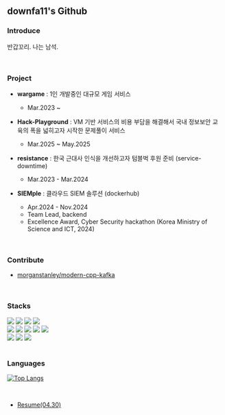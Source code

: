 ## downfa11's Github

### Introduce

반갑꼬리. 나는 남석.


<br>

### Project
- **wargame** : 1인 개발중인 대규모 게임 서비스
  - Mar.2023 ~

- **Hack-Playground** : VM 기반 서비스의 비용 부담을 해결해서 국내 정보보안 교육의 폭을 넓히고자 시작한 문제풀이 서비스
  - Mar.2025 ~ May.2025
  
- **resistance** : 한국 근대사 인식을 개선하고자 텀블벅 후원 준비 (service-downtime)
  - Mar.2023 - Mar.2024

- **SIEMple** : 클라우드 SIEM 솔루션 (dockerhub)
  - Apr.2024 - Nov.2024
  - Team Lead, backend
  - Excellence Award, Cyber Security hackathon (Korea Ministry of Science and ICT, 2024)

<br>

### Contribute
- [morganstanley/modern-cpp-kafka](https://github.com/morganstanley/modern-cpp-kafka/pull/241)

<br>

### Stacks

<div>
<img src="https://img.shields.io/badge/Spring%20Webflux-6DB33F?style=flat-square&logo=spring&logoColor=white"/>
<img src="https://img.shields.io/badge/Spring%20MVC-6DB33F?style=flat-square&logo=spring&logoColor=white"/>
<img src="https://img.shields.io/badge/Spring%20Data%20JPA-6DB33F?style=flat-square&logo=spring&logoColor=white"/>
<img src="https://img.shields.io/badge/Spring%20Security-6DB33F?style=flat-square&logo=spring-security&logoColor=white"/>
</div>

<div>
<img src="https://img.shields.io/badge/MySQL-4479A1?style=flat-square&logo=mysql&logoColor=white"/>
<img src="https://img.shields.io/badge/PostgreSQL-4169E1?style=flat-square&logo=postgresql&logoColor=white"/>
<img src="https://img.shields.io/badge/Apache%20Kafka-231F28?style=flat-square&logo=apache-kafka&logoColor=white"/>
<img src="https://img.shields.io/badge/Redis-DC382D?style=flat-square&logo=redis&logoColor=white"/>
<img src="https://img.shields.io/badge/ElasticSearch-005571?style=flat-square&logo=elasticsearch&logoColor=white"/>
</div>
  
<div>
<img src="https://img.shields.io/badge/GitHub%20Actions-2088FF?style=flat-square&logo=github-actions&logoColor=white"/>
<img src="https://img.shields.io/badge/Kubernetes-326CE5?style=flat-square&logo=kubernetes&logoColor=white"/>
<img src="https://img.shields.io/badge/IOCP%20Socket-000000?style=flat-square&logo=windows&logoColor=white"/>
</div>

<br>

### Languages

[![Top Langs](https://github-readme-stats.vercel.app/api/top-langs/?username=downfa11&layout=compact)](https://github.com/anuraghazra/github-readme-stats)


<br>

- [Resume(04.30)](https://drive.google.com/file/d/1zBUpcKWOgHJD90U2ePtdNYVp2PWgB105) 


</br>

